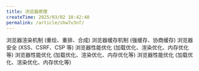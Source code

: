 ```yaml
---
title: 浏览器原理
createTime: 2025/03/02 10:42:48
permalink: /article/shw7v3nf/
---
```

浏览器渲染机制 (重绘、重排、合成)
浏览器缓存机制 (强缓存、协商缓存)
浏览器安全 (XSS、CSRF、CSP 等)
浏览器性能优化 (加载优化、渲染优化、内存优化等)
浏览器性能优化 (加载优化、渲染优化、内存优化等)
浏览器性能优化 (加载优化、渲染优化、内存优化等)
